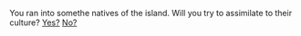  You ran into somethe natives of the island. Will you try to assimilate to their culture? 
 [Yes?](yousurvived.md)
 [No?](solodeath.md)
 